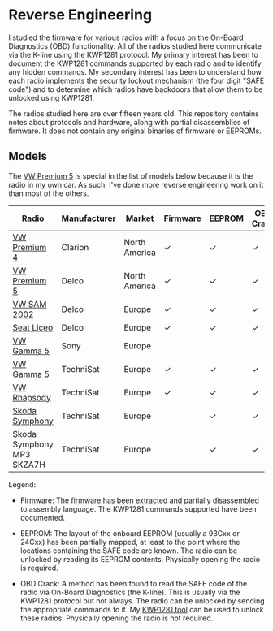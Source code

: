 # Reverse Engineering

I studied the firmware for various radios with a focus on the On-Board Diagnostics (OBD) functionality.  All of the radios studied here communicate via the K-line using the KWP1281 protocol.  My primary interest has been to document the KWP1281 commands supported by each radio and to identify any hidden commands.  My secondary interest has been to understand how each radio implements the security lockout mechanism (the four digit "SAFE code") and to determine which radios have backdoors that allow them to be unlocked using KWP1281.

The radios studied here are over fifteen years old.  This repository contains notes about protocols and hardware, along with partial disassemblies of firmware.  It does not contain any original binaries of firmware or EEPROMs.

## Models

The [VW Premium 5](./delco/vw_premium_5) is special in the list of models below because it is the radio in my own car.  As such, I've done more reverse engineering work on it than most of the others.

| Radio                                         | Manufacturer | Market        | Firmware  | EEPROM | OBD Crack | Status   |
| ------                                        | ------------ | ------        | ----      | ------ | --------- | -------- |
| [VW Premium 4](./clarion/vw_premium_4)        | Clarion      | North America | ✓         | ✓      | ✓         | Done     |
| [VW Premium 5](./delco/vw_premium_5)          | Delco        | North America | ✓         | ✓      | ✓         | Done     |
| [VW SAM 2002](./delco/vw_sam_2002)            | Delco        | Europe        | ✓         | ✓      | ✓         | Done     |
| [Seat Liceo](./delco/seat_liceo)              | Delco        | Europe        | ✓         | ✓      | ✓         | Done     |
| [VW Gamma 5](./sony/vw_gamma_5)               | Sony         | Europe        |           |        |           | On Hold  |
| [VW Gamma 5](./technisat/vw_gamma_5)          | TechniSat    | Europe        | ✓         | ✓      | ✓         | Done     |
| [VW Rhapsody](./technisat/vw_rhapsody)        | TechniSat    | Europe        | ✓         | ✓      | ✓         | Done     |
| [Skoda Symphony](./technisat/skoda_symphony)  | TechniSat    | Europe        |           | ✓      | ✓         | In Progress |
| Skoda Symphony MP3 SKZA7H                     | TechniSat    | Europe        |           | ✓      | ✓         | In Progress |

Legend:

 - Firmware: The firmware has been extracted and partially disassembled to assembly language.  The KWP1281 commands supported have been documented.

 - EEPROM: The layout of the onboard EEPROM (usually a 93Cxx or 24Cxx) has been partially mapped, at least to the point where the locations containing the SAFE code are known.  The radio can be unlocked by reading its EEPROM contents.  Physically opening the radio is required.

 - OBD Crack: A method has been found to read the SAFE code of the radio via On-Board Diagnostics (the K-line).  This is usually via the KWP1281 protocol but not always.  The radio can be unlocked by sending the appropriate commands to it.  My [KWP1281 tool](../kwp1281_tool/README.md) can be used to unlock these radios.  Physically opening the radio is not required.
